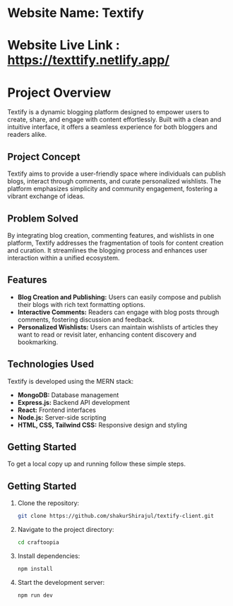 # Website Name: Textify
# Website Live Link : https://texttify.netlify.app/

# Project Overview

Textify is a dynamic blogging platform designed to empower users to create, share, and engage with content effortlessly. Built with a clean and intuitive interface, it offers a seamless experience for both bloggers and readers alike.

## Project Concept

Textify aims to provide a user-friendly space where individuals can publish blogs, interact through comments, and curate personalized wishlists. The platform emphasizes simplicity and community engagement, fostering a vibrant exchange of ideas.

## Problem Solved

By integrating blog creation, commenting features, and wishlists in one platform, Textify addresses the fragmentation of tools for content creation and curation. It streamlines the blogging process and enhances user interaction within a unified ecosystem.

## Features

- **Blog Creation and Publishing:** Users can easily compose and publish their blogs with rich text formatting options.
- **Interactive Comments:** Readers can engage with blog posts through comments, fostering discussion and feedback.
- **Personalized Wishlists:** Users can maintain wishlists of articles they want to read or revisit later, enhancing content discovery and bookmarking.

## Technologies Used

Textify is developed using the MERN stack:
- **MongoDB:** Database management
- **Express.js:** Backend API development
- **React:** Frontend interfaces
- **Node.js:** Server-side scripting
- **HTML, CSS, Tailwind CSS:** Responsive design and styling

## Getting Started

To get a local copy up and running follow these simple steps.

## Getting Started

1. Clone the repository:
   ```bash
   git clone https://github.com/shakurShirajul/textify-client.git
2. Navigate to the project directory:
   ```bash
   cd craftoopia
3. Install dependencies:
   ```bash
   npm install
4. Start the development server:
   ```bash
   npm run dev
